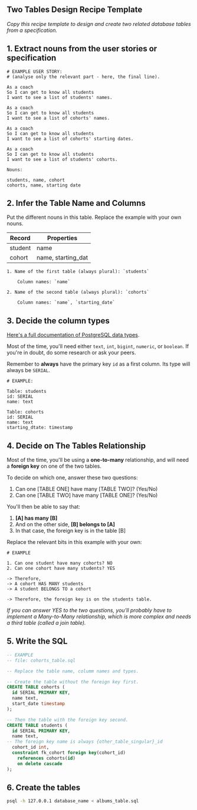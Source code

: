 ## Two Tables Design Recipe Template

*Copy this recipe template to design and create two related database tables from a specification.*

## 1. Extract nouns from the user stories or specification

```
# EXAMPLE USER STORY:
# (analyse only the relevant part - here, the final line).

As a coach
So I can get to know all students
I want to see a list of students' names.

As a coach
So I can get to know all students
I want to see a list of cohorts' names.

As a coach
So I can get to know all students
I want to see a list of cohorts' starting dates.

As a coach
So I can get to know all students
I want to see a list of students' cohorts.
```
```
Nouns:

students, name, cohort
cohorts, name, starting date
```

## 2. Infer the Table Name and Columns

Put the different nouns in this table. Replace the example with your own nouns.

| Record     |       Properties           |
| ---------  | -------------------------- |
|  student   |    name                    |
| cohort     |       name, starting_dat   |

    1. Name of the first table (always plural): `students`
        
        Column names: `name`
        
    2. Name of the second table (always plural): `cohorts`
        
        Column names: `name`, `starting_date`

## 3. Decide the column types

[Here's a full documentation of PostgreSQL data types](https://www.postgresql.org/docs/current/datatype.html).

Most of the time, you'll need either `text`, `int`, `bigint`, `numeric`, or `boolean`. If you're in doubt, do some research or ask your peers.

Remember to **always** have the primary key `id` as a first column. Its type will always be `SERIAL`.

```
# EXAMPLE:

Table: students
id: SERIAL
name: text

Table: cohorts
id: SERIAL
name: text
starting_dtate: timestamp
```

## 4. Decide on The Tables Relationship

Most of the time, you'll be using a **one-to-many** relationship, and will need a **foreign key** on one of the two tables.

To decide on which one, answer these two questions:

1. Can one [TABLE ONE] have many [TABLE TWO]? (Yes/No)
2. Can one [TABLE TWO] have many [TABLE ONE]? (Yes/No)

You'll then be able to say that:

1. **[A] has many [B]**
2. And on the other side, **[B] belongs to [A]**
3. In that case, the foreign key is in the table [B]

Replace the relevant bits in this example with your own:

```
# EXAMPLE

1. Can one student have many cohorts? NO
2. Can one cohort have many students? YES

-> Therefore,
-> A cohort HAS MANY students
-> A student BELONGS TO a cohort

-> Therefore, the foreign key is on the students table.
```

*If you can answer YES to the two questions, you'll probably have to implement a Many-to-Many relationship, which is more complex and needs a third table (called a join table).*

## 5. Write the SQL

```sql
-- EXAMPLE
-- file: cohorts_table.sql

-- Replace the table name, columm names and types.

-- Create the table without the foreign key first.
CREATE TABLE cohorts (
  id SERIAL PRIMARY KEY,
  name text,
  start_date timestamp
);

-- Then the table with the foreign key second.
CREATE TABLE students (
  id SERIAL PRIMARY KEY,
  name text,
-- The foreign key name is always {other_table_singular}_id
  cohort_id int,
  constraint fk_cohort foreign key(cohort_id)
    references cohorts(id)
    on delete cascade
);
```

## 6.  Create the tables

```bash
psql -h 127.0.0.1 database_name < albums_table.sql
```